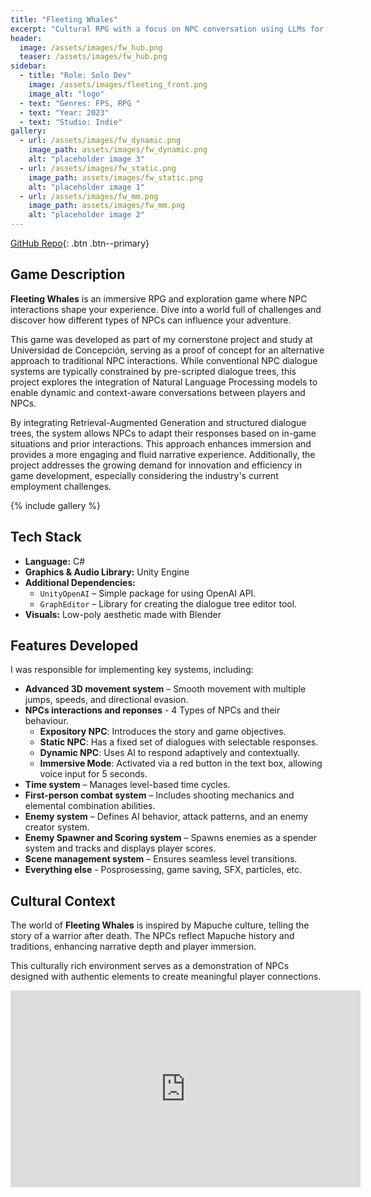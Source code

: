 ```yaml
---
title: "Fleeting Whales"
excerpt: "Cultural RPG with a focus on NPC conversation using LLMs for enchancing player experience"
header:
  image: /assets/images/fw_hub.png
  teaser: /assets/images/fw_hub.png
sidebar:
  - title: "Role: Solo Dev"
    image: /assets/images/fleeting_front.png
    image_alt: "logo"
  - text: "Genres: FPS, RPG "
  - text: "Year: 2023"
  - text: "Studio: Indie"
gallery:
  - url: /assets/images/fw_dynamic.png
    image_path: assets/images/fw_dynamic.png
    alt: "placeholder image 3"
  - url: /assets/images/fw_static.png
    image_path: assets/images/fw_static.png
    alt: "placeholder image 1"
  - url: /assets/images/fw_mm.png
    image_path: assets/images/fw_mm.png
    alt: "placeholder image 2"
---
```

[GitHub Repo](https://github.com/Nispeter/FloorClearer_v2){: .btn .btn--primary}

## Game Description  
**Fleeting Whales** is an immersive RPG and exploration game where NPC interactions shape your experience. Dive into a world full of challenges and discover how different types of NPCs can influence your adventure.  

This game was developed as part of my cornerstone project and study at Universidad de Concepción, serving as a proof of concept for an alternative approach to traditional NPC interactions. While conventional NPC dialogue systems are typically constrained by pre-scripted dialogue trees, this project explores the integration of Natural Language Processing models to enable dynamic and context-aware conversations between players and NPCs. 

By integrating Retrieval-Augmented Generation and structured dialogue trees, the system allows NPCs to adapt their responses based on in-game situations and prior interactions. This approach enhances immersion and provides a more engaging and fluid narrative experience. Additionally, the project addresses the growing demand for innovation and efficiency in game development, especially considering the industry's current employment challenges.  

{% include gallery %}  

## Tech Stack  
- **Language:** C#  
- **Graphics & Audio Library:** Unity Engine  
- **Additional Dependencies:**  
  - `UnityOpenAI` – Simple package for using OpenAI API.
  - `GraphEditor` – Library for creating the dialogue tree editor tool. 
- **Visuals:** Low-poly aesthetic made with Blender  

## Features Developed  
I was responsible for implementing key systems, including:  
- **Advanced 3D movement system** – Smooth movement with multiple jumps, speeds, and directional evasion.  
- **NPCs interactions and reponses** - 4 Types of NPCs and their behaviour.
  - **Expository NPC**: Introduces the story and game objectives.  
  - **Static NPC**: Has a fixed set of dialogues with selectable responses.  
  - **Dynamic NPC**: Uses AI to respond adaptively and contextually.  
  - **Immersive Mode**: Activated via a red button in the text box, allowing voice input for 5 seconds.  
- **Time system** – Manages level-based time cycles.  
- **First-person combat system** – Includes shooting mechanics and elemental combination abilities.  
- **Enemy system** – Defines AI behavior, attack patterns, and an enemy creator system.  
- **Enemy Spawner and Scoring system** – Spawns enemies as a spender system and tracks and displays player scores.  
- **Scene management system** – Ensures seamless level transitions.  
- **Everything else** - Posprosessing, game saving, SFX, particles, etc.

## Cultural Context  
The world of **Fleeting Whales** is inspired by Mapuche culture, telling the story of a warrior after death. The NPCs reflect Mapuche history and traditions, enhancing narrative depth and player immersion.  

This culturally rich environment serves as a demonstration of NPCs designed with authentic elements to create meaningful player connections.  


<iframe width="560" height="315" src="https://www.youtube.com/embed/mPapwbrV82I?si=959S_J3LIrhmZJsZ" title="YouTube video player" frameborder="0" allow="accelerometer; autoplay; clipboard-write; encrypted-media; gyroscope; picture-in-picture; web-share" referrerpolicy="strict-origin-when-cross-origin" allowfullscreen></iframe>


